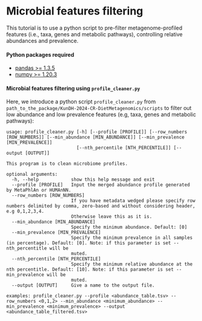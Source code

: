 # Microbial features filtering
This tutorial is to use a python script to pre-filter metagenome-profiled features (i.e., taxa, genes and metabolic pathways), controlling relative abundances and prevalence.

#### Python packages required

* [pandas >= 1.3.5](https://pandas.pydata.org/)
* [numpy >= 1.20.3](https://numpy.org/)

#### Microbial features filtering using `profile_cleaner.py`

Here, we introduce a python script `profile_cleaner.py` from `path_to_the_package/KunDH-2024-CR-DietMetagenomics/scripts` to filter out low abundance and low prevalence features (e.g, taxa, genes and metabolic pathways):

```{python}
usage: profile_cleaner.py [-h] [--profile [PROFILE]] [--row_numbers [ROW_NUMBERS]] [--min_abundance [MIN_ABUNDANCE]] [--min_prevalence [MIN_PREVALENCE]]
                          [--nth_percentile [NTH_PERCENTILE]] [--output [OUTPUT]]

This program is to clean microbiome profiles.

optional arguments:
  -h, --help            show this help message and exit
  --profile [PROFILE]   Input the merged abundance profile generated by MetaPhlAn or HUMAnNN.
  --row_numbers [ROW_NUMBERS]
                        If you have metadata wedged please specify row numbers delimited by comma, zero-based and without considering header, e.g 0,1,2,3,4.
                        Otherwise leave this as it is.
  --min_abundance [MIN_ABUNDANCE]
                        Specify the minimum abundance. Default: [0]
  --min_prevalence [MIN_PREVALENCE]
                        Specify the minimum prevalence in all samples (in percentage). Default: [0]. Note: if this parameter is set --nth_percentitle will be
                        muted.
  --nth_percentile [NTH_PERCENTILE]
                        Specify the minimum relative abundance at the nth percentitle. Default: [10]. Note: if this parameter is set --min_prevalence will be
                        muted.
  --output [OUTPUT]     Give a name to the output file.

examples: profile_cleaner.py --profile <abundance_table.tsv> --row_numbers <0,1,2> --min_abundance <minimum_abundance> --min_prevalence <minimum_prevalence> --output <abundance_table_filtered.tsv>
```
